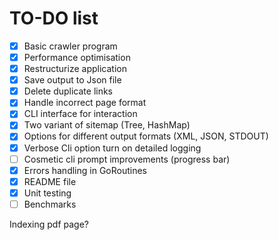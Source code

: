 # TO-DO list

- [x] Basic crawler program
- [x] Performance optimisation
- [x] Restructurize application
- [x] Save output to Json file
- [x] Delete duplicate links
- [x] Handle incorrect page format
- [x] CLI interface for interaction
- [x] Two variant of sitemap (Tree, HashMap)
- [x] Options for different output formats (XML, JSON, STDOUT)
- [x] Verbose Cli option turn on detailed logging
- [ ] Cosmetic cli prompt improvements (progress bar)
- [x] Errors handling in GoRoutines
- [x] README file
- [x] Unit testing
- [ ] Benchmarks

Indexing pdf page?
